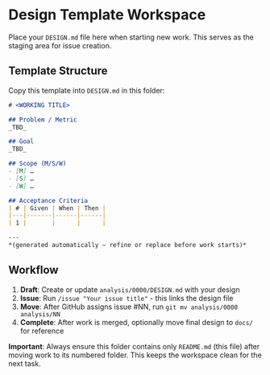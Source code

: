 # Design Template Workspace

Place your `DESIGN.md` file here when starting new work. This serves as the staging area for issue creation.

## Template Structure

Copy this template into `DESIGN.md` in this folder:

```markdown
# <WORKING TITLE>

## Problem / Metric
_TBD_

## Goal
_TBD_

## Scope (M/S/W)
- [M] …
- [S] …
- [W] …

## Acceptance Criteria
| # | Given | When | Then |
|---|-------|------|------|
| 1 |       |      |      |

---
*(generated automatically – refine or replace before work starts)*
```

## Workflow

1. **Draft**: Create or update `analysis/0000/DESIGN.md` with your design
2. **Issue**: Run `/issue "Your issue title"` - this links the design file
3. **Move**: After GitHub assigns issue #NN, run `git mv analysis/0000 analysis/NN`
4. **Complete**: After work is merged, optionally move final design to `docs/` for reference

**Important**: Always ensure this folder contains only `README.md` (this file) after moving work to its numbered folder. This keeps the workspace clean for the next task.